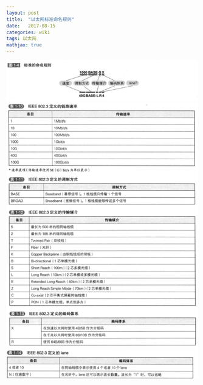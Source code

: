 ```yaml
---
layout: post
title:  "以太网标准命名规则"
date:   2017-08-15
categories: wiki 
tags: 以太网
mathjax: true
---
```

![](https://github.com/junote/junote.github.io/blob/master/img/eth-name01.png?raw=true)
![](https://github.com/junote/junote.github.io/blob/master/img/eth-name02.png?raw=true)
![](https://github.com/junote/junote.github.io/blob/master/img/eth-name03.png?raw=true)
